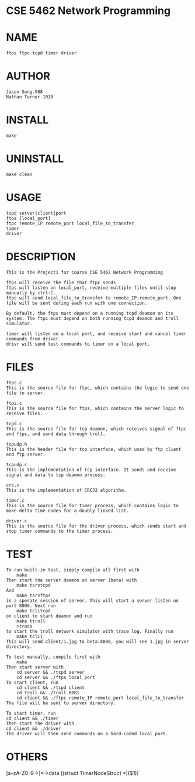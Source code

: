 # CSE 5462 Network Programming
# NAME
    ftps ftpc tcpd timer driver

# AUTHOR
    Jason Song.988
    Nathan Turner.1019

# INSTALL
    make

# UNINSTALL
    make clean

# USAGE
    tcpd server|client|port
    ftps [local_port]
    ftpc remote_IP remote_port local_file_to_transfer
    timer
    driver

# DESCRIPTION
    This is the Project1 for course CSE 5462 Network Programming

    ftps will receive the file that ftpc sends
    ftps will listen on local_port, receive multiple files until stop manually by ctrl-C.
    ftpc will send local_file_to_transfer to remote_IP:remote_port. One file will be sent during each run with one connection.

    By default, the ftps must depend on a running tcpd deamon on its system. The ftpc must depend on both running tcpd deamon and troll simulator.

    timer will listen on a local port, and receive start and cancel timer commands from driver.
    drivr will send test commands to timer on a local port.

# FILES
    ftpc.c
    This is the source file for ftpc, which contains the logic to send one file to server.

    ftps.c
    This is the source file for ftps, which contains the server logic to receive files.

    tcpd.c
    This is the source file for tcp deamon, which receives signal of ftpc and ftps, and send data through troll.

    tcpudp.h
    This is the header file for tcp interface, which used by ftp client and ftp server.

    tcpudp.c
    This is the implementation of tcp interface. It sends and receive signal and data to tcp deamon process.

    crc.c
    This is the implementation of CRC32 algorithm.

    timer.c
    This is the source file for timer process, which contains logic to make delta time nodes for a doubly linked list.

    driver.c
    This is the source file for the driver process, which sends start and stop timer commands to the timer process.

# TEST
    To run built-in test, simply compile all first with
        make
    Then start the server deamon on server (beta) with
        make tsrvtcpd
    And 
        make tsrvftps
    in a sperate session of server. This will start a server listen on port 8000. Next run
        make tclitcpd
    on client to start deamon and run
        make ttroll
        >trace
    to start the troll network simulator with trace log. Finally run
        make tcli1
    This will send client/1.jpg to beta:8000, you will see 1.jpg in server directory.

    To test manually, compile first with
        make
    Then start server with
        cd server && ./tcpd server
        cd server && ./ftps local_port
    To start client, run
        cd client && ./tcpd client
        cd Troll && ./troll 8081
        cd client && ./ftpc remote_IP remote_port local_file_to_transfer
    The file will be sent to server directory.

    To start timer, run
	cd client && ./timer
    Then start the driver with
	cd client && ./driver
    The driver will then send commands on a hard-coded local port.

# OTHERS
[a-zA-Z0-9\-\>]*->data
\((struct TimerNodeStruct \*\)($1))
